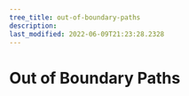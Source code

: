 ```yaml
---
tree_title: out-of-boundary-paths
description: 
last_modified: 2022-06-09T21:23:28.2328
---
```


# Out of Boundary Paths
